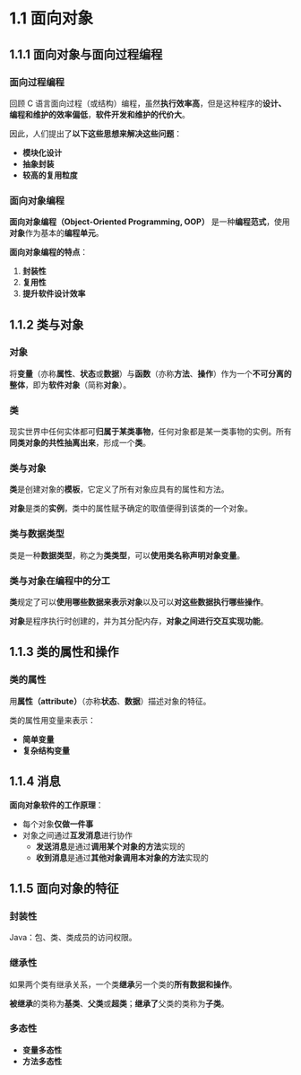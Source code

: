 # 1.1 面向对象

## 1.1.1 面向对象与面向过程编程

### 面向过程编程

回顾 C 语言面向过程（或结构）编程，虽然**执行效率高**，但是这种程序的**设计、编程和维护的效率偏低**，**软件开发和维护的代价大**。

因此，人们提出了**以下这些思想来解决这些问题**：

- **模块化设计**
- **抽象封装**
- **较高的复用粒度**

### 面向对象编程

**面向对象编程（Object-Oriented Programming, OOP）** 是一种**编程范式**，使用**对象**作为基本的**编程单元**。

**面向对象编程的特点**：

1. **封装性**
2. **复用性**
3. **提升软件设计效率**

## 1.1.2 类与对象

### 对象

将**变量**（亦称**属性**、**状态**或**数据**）与**函数**（亦称**方法**、**操作**）作为一个**不可分离的整体**，即为**软件对象**（简称**对象**）。

### 类

现实世界中任何实体都可**归属于某类事物**，任何对象都是某一类事物的实例。所有**同类对象的共性抽离出来**，形成一个**类**。

### 类与对象

**类**是创建对象的**模板**，它定义了所有对象应具有的属性和方法。

**对象**是类的**实例**，类中的属性赋予确定的取值便得到该类的一个对象。

### 类与数据类型

类是一种**数据类型**，称之为**类类型**，可以**使用类名称声明对象变量**。

### 类与对象在编程中的分工

**类**规定了可以**使用哪些数据来表示对象**以及可以**对这些数据执行哪些操作**。

**对象**是程序执行时创建的，并为其分配内存，**对象之间进行交互实现功能**。

## 1.1.3 类的属性和操作

### 类的属性

用**属性（attribute）**（亦称**状态**、**数据**）描述对象的特征。

类的属性用变量来表示：

- **简单变量**
- **复杂结构变量**

## 1.1.4 消息

**面向对象软件的工作原理**：

- 每个对象**仅做一件事**
- 对象之间通过**互发消息**进行协作
  - **发送消息**是通过**调用某个对象的方法**实现的
  - **收到消息**是通过**其他对象调用本对象的方法**实现的

## 1.1.5 面向对象的特征

### 封装性

Java：包、类、类成员的访问权限。

### 继承性

如果两个类有继承关系，一个类**继承**另一个类的**所有数据和操作**。

**被继承**的类称为**基类**、**父类**或**超类**；**继承了**父类的类称为**子类**。

### 多态性

- **变量多态性**
- **方法多态性**
